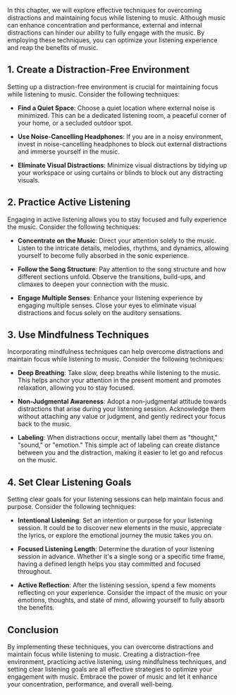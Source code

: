 
In this chapter, we will explore effective techniques for overcoming distractions and maintaining focus while listening to music. Although music can enhance concentration and performance, external and internal distractions can hinder our ability to fully engage with the music. By employing these techniques, you can optimize your listening experience and reap the benefits of music.

1\. Create a Distraction-Free Environment
----------------------------------------

Setting up a distraction-free environment is crucial for maintaining focus while listening to music. Consider the following techniques:

* **Find a Quiet Space**: Choose a quiet location where external noise is minimized. This can be a dedicated listening room, a peaceful corner of your home, or a secluded outdoor spot.

* **Use Noise-Cancelling Headphones**: If you are in a noisy environment, invest in noise-cancelling headphones to block out external distractions and immerse yourself in the music.

* **Eliminate Visual Distractions**: Minimize visual distractions by tidying up your workspace or using curtains or blinds to block out any distracting visuals.

2\. Practice Active Listening
----------------------------

Engaging in active listening allows you to stay focused and fully experience the music. Consider the following techniques:

* **Concentrate on the Music**: Direct your attention solely to the music. Listen to the intricate details, melodies, rhythms, and dynamics, allowing yourself to become fully absorbed in the sonic experience.

* **Follow the Song Structure**: Pay attention to the song structure and how different sections unfold. Observe the transitions, build-ups, and climaxes to deepen your connection with the music.

* **Engage Multiple Senses**: Enhance your listening experience by engaging multiple senses. Close your eyes to eliminate visual distractions and focus solely on the auditory sensations.

3\. Use Mindfulness Techniques
-----------------------------

Incorporating mindfulness techniques can help overcome distractions and maintain focus while listening to music. Consider the following techniques:

* **Deep Breathing**: Take slow, deep breaths while listening to the music. This helps anchor your attention in the present moment and promotes relaxation, allowing you to stay focused.

* **Non-Judgmental Awareness**: Adopt a non-judgmental attitude towards distractions that arise during your listening session. Acknowledge them without attaching any value or judgment, and gently redirect your focus back to the music.

* **Labeling**: When distractions occur, mentally label them as "thought," "sound," or "emotion." This simple act of labeling can create distance between you and the distraction, making it easier to let go and refocus on the music.

4\. Set Clear Listening Goals
----------------------------

Setting clear goals for your listening sessions can help maintain focus and purpose. Consider the following techniques:

* **Intentional Listening**: Set an intention or purpose for your listening session. It could be to discover new elements in the music, appreciate the lyrics, or explore the emotional journey the music takes you on.

* **Focused Listening Length**: Determine the duration of your listening session in advance. Whether it's a single song or a specific time frame, having a defined length helps you stay committed and focused throughout.

* **Active Reflection**: After the listening session, spend a few moments reflecting on your experience. Consider the impact of the music on your emotions, thoughts, and state of mind, allowing yourself to fully absorb the benefits.

Conclusion
----------

By implementing these techniques, you can overcome distractions and maintain focus while listening to music. Creating a distraction-free environment, practicing active listening, using mindfulness techniques, and setting clear listening goals are all effective strategies to optimize your engagement with music. Embrace the power of music and let it enhance your concentration, performance, and overall well-being.
